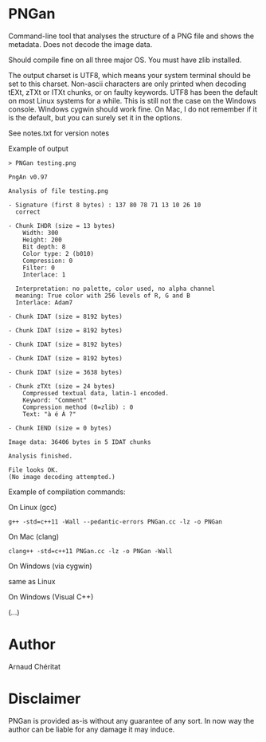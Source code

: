 # PNGan

Command-line tool that analyses the structure of a PNG file and shows the metadata.
Does not decode the image data.

Should compile fine on all three major OS.
You must have zlib installed.

The output charset is UTF8, which means your system terminal should be set to this charset. 
Non-ascii characters are only printed when decoding tEXt, zTXt or ITXt chunks, or on faulty keywords.
UTF8 has been the default on most Linux systems for a while. This is still not the case on the Windows console. Windows cygwin should work fine. On Mac, I do not remember if it is the default, but you can surely set it in the options.

See notes.txt for version notes

Example of output

`> PNGan testing.png`

    PngAn v0.97

    Analysis of file testing.png

    - Signature (first 8 bytes) : 137 80 78 71 13 10 26 10
      correct

    - Chunk IHDR (size = 13 bytes)
        Width: 300
        Height: 200
        Bit depth: 8
        Color type: 2 (b010)
        Compression: 0
        Filter: 0
        Interlace: 1

      Interpretation: no palette, color used, no alpha channel
      meaning: True color with 256 levels of R, G and B
      Interlace: Adam7

    - Chunk IDAT (size = 8192 bytes)

    - Chunk IDAT (size = 8192 bytes)

    - Chunk IDAT (size = 8192 bytes)

    - Chunk IDAT (size = 8192 bytes)

    - Chunk IDAT (size = 3638 bytes)

    - Chunk zTXt (size = 24 bytes)
        Compressed textual data, latin-1 encoded.
        Keyword: "Comment"
        Compression method (0=zlib) : 0
        Text: "à é À ?"

    - Chunk IEND (size = 0 bytes)

    Image data: 36406 bytes in 5 IDAT chunks

    Analysis finished.

    File looks OK.
    (No image decoding attempted.)


Example of compilation commands:

On Linux (gcc)

`g++ -std=c++11 -Wall --pedantic-errors PNGan.cc -lz -o PNGan`

On Mac (clang)

`clang++ -std=c++11 PNGan.cc -lz -o PNGan -Wall`

On Windows (via cygwin)

same as Linux

On Windows (Visual C++)

(...)

# Author

Arnaud Chéritat

# Disclaimer

PNGan is provided as-is without any guarantee of any sort. In now way the author can be liable for any damage it may induce.